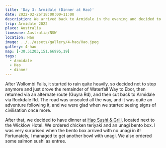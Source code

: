 ```yaml
---
title: 'Day 3: Armidale (Dinner at Hao)'
date: 2022-02-26T18:00:00+11:00
description: We arrived back to Armidale in the evening and decided to have dinner at a Japanese restaurant.
trip: Armidale 2022
place: Australia
timezone: Australia/NSW
location: Hao
image: ../../assets/gallery/4-hao/Hao.jpeg
gallery: 4-hao
map: [-30.51203,151.66995,19]
tags:
  - Armidale
  - Hao
  - dinner
---
```

After Wollombi Falls, it started to rain quite heavily, so decided not to stop anymore and just drove the remainder of Waterfall Way to Ebor, then returned via an alternate route (Guyra Rd), and then cut back to Armidale via Rockdale Rd. The road was unsealed all the way, and it was quite an adventure following it, and we were glad when we started seeing signs of civilisation once more.

After that, we decided to have dinner at [Hao Sushi & Grill](https://www.haosushiandgrill.com/), located next to the Wicklow Hotel. We ordered chicken teriyaki and an unagi bento box. I was very surprised when the bento box arrived with no unagi in it! Fortunately, I managed to get another bowl with unagi. We also ordered some salmon sushi as entree.
